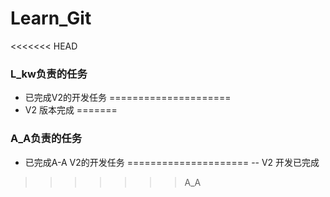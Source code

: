 # Learn_Git

<<<<<<< HEAD
### L_kw负责的任务
- 已完成V2的开发任务
=====================
- V2 版本完成
=======
### A_A负责的任务
- 已完成A-A V2的开发任务
=====================
-- V2 开发已完成
>>>>>>> A_A
